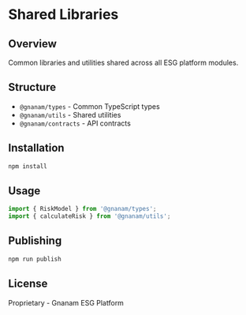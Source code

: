 # Shared Libraries

## Overview
Common libraries and utilities shared across all ESG platform modules.

## Structure
- `@gnanam/types` - Common TypeScript types
- `@gnanam/utils` - Shared utilities
- `@gnanam/contracts` - API contracts

## Installation
```bash
npm install
```

## Usage
```typescript
import { RiskModel } from '@gnanam/types';
import { calculateRisk } from '@gnanam/utils';
```

## Publishing
```bash
npm run publish
```

## License
Proprietary - Gnanam ESG Platform

